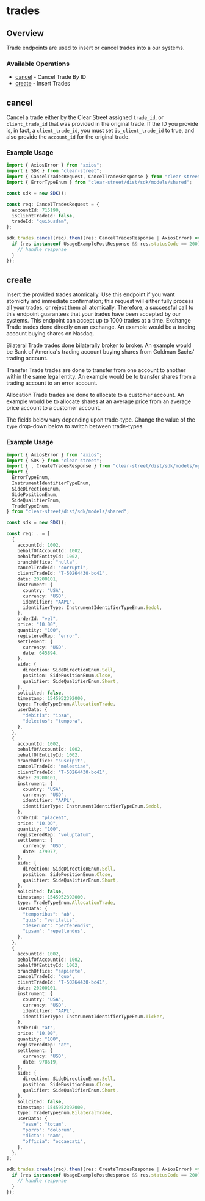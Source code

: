 # trades

## Overview

Trade endpoints are used to insert or cancel trades into a our systems.


### Available Operations

* [cancel](#cancel) - Cancel Trade By ID
* [create](#create) - Insert Trades

## cancel

Cancel a trade either by the Clear Street assigned `trade_id`, or `client_trade_id` that was provided in the original trade. If the ID you provide is, in fact, a `client_trade_id`, you must set `is_client_trade_id` to true, and also provide the `account_id` for the original trade.


### Example Usage

```typescript
import { AxiosError } from "axios";
import { SDK } from "clear-street";
import { CancelTradesRequest, CancelTradesResponse } from "clear-street/dist/sdk/models/operations";
import { ErrorTypeEnum } from "clear-street/dist/sdk/models/shared";

const sdk = new SDK();

const req: CancelTradesRequest = {
  accountId: 715190,
  isClientTradeId: false,
  tradeId: "quibusdam",
};

sdk.trades.cancel(req).then((res: CancelTradesResponse | AxiosError) => {
  if (res instanceof UsageExamplePostResponse && res.statusCode == 200) {
    // handle response
  }
});
```

## create

Insert the provided trades atomically. Use this endpoint if you want atomicity and immediate confirmation; this request will either fully process all your trades, or reject them all atomically. Therefore, a successful call to this endpoint guarantees that your trades have been accepted by our systems. This endpoint can accept up to 1000 trades at a time. 
Exchange Trade  trades done directly on an
        exchange. An example would be a trading account buying shares on
        Nasdaq.

Bilateral Trade trades done bilaterally broker
        to broker. An example would be Bank of America's trading account buying
        shares from Goldman Sachs' trading account.

Transfer
        Trade trades are done to transfer from one account to another within
        the same legal entity. An example would be to transfer shares from a
        trading account to an error account.

Allocation Trade
        trades are done to allocate to a customer account. An example would be
        to allocate shares at an average price from an average price account to
        a customer account. 

The fields below vary depending upon trade-type. Change the value of the `type` drop-down below to switch between trade-types.


### Example Usage

```typescript
import { AxiosError } from "axios";
import { SDK } from "clear-street";
import { , CreateTradesResponse } from "clear-street/dist/sdk/models/operations";
import {
  ErrorTypeEnum,
  InstrumentIdentifierTypeEnum,
  SideDirectionEnum,
  SidePositionEnum,
  SideQualifierEnum,
  TradeTypeEnum,
} from "clear-street/dist/sdk/models/shared";

const sdk = new SDK();

const req: . = [
  {
    accountId: 1002,
    behalfOfAccountId: 1002,
    behalfOfEntityId: 1002,
    branchOffice: "nulla",
    cancelTradeId: "corrupti",
    clientTradeId: "T-50264430-bc41",
    date: 20200101,
    instrument: {
      country: "USA",
      currency: "USD",
      identifier: "AAPL",
      identifierType: InstrumentIdentifierTypeEnum.Sedol,
    },
    orderId: "vel",
    price: "10.00",
    quantity: "100",
    registeredRep: "error",
    settlement: {
      currency: "USD",
      date: 645894,
    },
    side: {
      direction: SideDirectionEnum.Sell,
      position: SidePositionEnum.Close,
      qualifier: SideQualifierEnum.Short,
    },
    solicited: false,
    timestamp: 1545952392000,
    type: TradeTypeEnum.AllocationTrade,
    userData: {
      "debitis": "ipsa",
      "delectus": "tempora",
    },
  },
  {
    accountId: 1002,
    behalfOfAccountId: 1002,
    behalfOfEntityId: 1002,
    branchOffice: "suscipit",
    cancelTradeId: "molestiae",
    clientTradeId: "T-50264430-bc41",
    date: 20200101,
    instrument: {
      country: "USA",
      currency: "USD",
      identifier: "AAPL",
      identifierType: InstrumentIdentifierTypeEnum.Sedol,
    },
    orderId: "placeat",
    price: "10.00",
    quantity: "100",
    registeredRep: "voluptatum",
    settlement: {
      currency: "USD",
      date: 479977,
    },
    side: {
      direction: SideDirectionEnum.Sell,
      position: SidePositionEnum.Close,
      qualifier: SideQualifierEnum.Short,
    },
    solicited: false,
    timestamp: 1545952392000,
    type: TradeTypeEnum.AllocationTrade,
    userData: {
      "temporibus": "ab",
      "quis": "veritatis",
      "deserunt": "perferendis",
      "ipsam": "repellendus",
    },
  },
  {
    accountId: 1002,
    behalfOfAccountId: 1002,
    behalfOfEntityId: 1002,
    branchOffice: "sapiente",
    cancelTradeId: "quo",
    clientTradeId: "T-50264430-bc41",
    date: 20200101,
    instrument: {
      country: "USA",
      currency: "USD",
      identifier: "AAPL",
      identifierType: InstrumentIdentifierTypeEnum.Ticker,
    },
    orderId: "at",
    price: "10.00",
    quantity: "100",
    registeredRep: "at",
    settlement: {
      currency: "USD",
      date: 978619,
    },
    side: {
      direction: SideDirectionEnum.Sell,
      position: SidePositionEnum.Close,
      qualifier: SideQualifierEnum.Short,
    },
    solicited: false,
    timestamp: 1545952392000,
    type: TradeTypeEnum.BilateralTrade,
    userData: {
      "esse": "totam",
      "porro": "dolorum",
      "dicta": "nam",
      "officia": "occaecati",
    },
  },
];

sdk.trades.create(req).then((res: CreateTradesResponse | AxiosError) => {
  if (res instanceof UsageExamplePostResponse && res.statusCode == 200) {
    // handle response
  }
});
```
